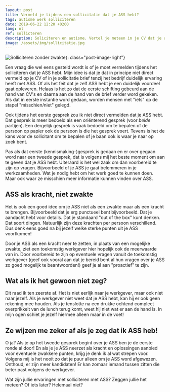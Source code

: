```yaml
---
layout: post
title: Vermeld je tijdens een sollicitatie dat je ASS hebt?
tags: autisme werk solliciteren
date: 2019-06-22 12:20 +0200
lang: nl
ref: sollicteren
description: Soliciteren en autisme. Vertel je meteen in je CV dat je autisme hebt, of vertel je dit later pas?
image: /assets/img/sollicitatie.jpg
---
```

![Solliciteren zonder zwakte]({{site.baseurl}}/assets/img/sollicitatie.jpg){: class="post-image-right"}

Een vraag die wel eens gesteld wordt is of je moet vermelden tijdens het solliciteren dat je ASS hebt.
Mijn idee is dat je dat in principe niet direct vermeld op je CV of in je sollicitatie brief tenzij het bedrijf duidelijk ervaring heeft met ASS. Of als het feit dat je zelf ASS hebt je een duidelijk voordeel gaat opleveren. Helaas is het zo dat de eerste schifting gebeurd aan de hand van CV's en daarna aan de hand van de brief verder word gekeken. Als dat in eerste instantie word gedaan, worden mensen met "iets" op de stapel "misschien/niet" gelegd.

Ook tijdens het eerste gesprek zou ik niet direct vermelden dat je ASS hebt. Dat gesprek is meer bedoeld als een oriënterend gesprek (voor *beide* partijen). Een dergelijk gesprek is vaak bedoeld om te bepalen of de persoon op papier ook de persoon is die het gesprek voert. Tevens is het de kans voor de sollicitant om te bepalen of je baan ook is waar je naar op zoek bent.

Pas als dat eerste (kennismaking-)gesprek is gedaan en er over gegaan word naar een tweede gesprek, dat is volgens mij het beste moment om aan te geven dat je ASS hebt. Uiteraard is het wel zaak om dan voorbereid te zijn op vragen. Bijvoorbeeld of je ASS je gaat belemmeren in je werkzaamheden. Wat je nodig hebt om het werk goed te kunnen doen. Maar ook waar ze misschien meer informatie kunnen vinden over ASS.

## ASS als kracht, niet zwakte
Het is ook een goed idee om je ASS niet als een zwakte maar als een kracht te brengen. Bijvoorbeeld dat je erg punctueel bent bijvoorbeeld. Dat je aandacht hebt voor details. Dat je standaard "out of the box" kunt denken. Dat soort dingen. Natuurlijk zijn deze krachten per persoon verschillend. Dus denk eens goed na bij jezelf welke sterke punten uit je ASS voortkomen!

Door je ASS als een kracht neer te zetten, in plaats van een mogelijke zwakte, ziet een toekomstig werkgever hier hopelijk ook de meerwaarde van in. Door voorbereid te zijn op eventuele vragen vanuit de toekomstig werkgever (geef ook vooral aan dat je bereid bent al hun vragen over je ASS zo goed mogelijk te beantwoorden!) geef je al aan "proactief" te zijn.

## Wat als ik het gewoon niet zeg?
Dit raad ik ten zeerste af. Het is niet eerlijk naar je werkgever, maar ook niet naar jezelf. Als je werkgever niet weet dat je ASS hebt, kan hij er ook geen rekening mee houden. Als je tenslotte na een drukke ochtend compleet overprikkelt van de lunch terug komt, weet hij niet wat er aan de hand is. In mijn ogen schiet je jezelf hiermee alleen maar in de voet!

## Ze wijzen me zeker af als je zeg dat ik ASS heb!
O ja? Als je op het tweede gesprek begint over je ASS ben je de eerste ronde al door! En als je je ASS neerzet als kracht en oplossingen aanbied voor eventuele zwakkere punten, krijg je denk ik al wat strepen voor. Volgens mij is het nooit zo dat je puur alleen om je ASS word afgewezen. Onthoud; er zijn meer kandidaten! Er kan zomaar iemand tussen zitten die beter past volgens de werkgever.

Wat zijn jullie ervaringen met solliciteren met ASS? Zeggen jullie het meteen? Of iets later? Helemaal niet?
